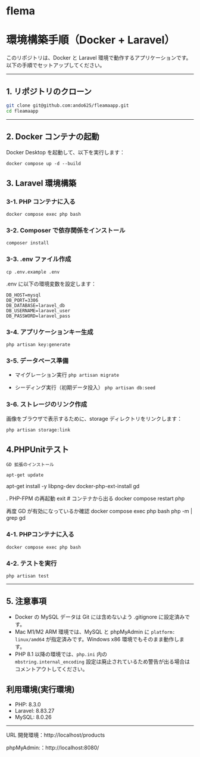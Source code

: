 # flema


# 環境構築手順（Docker + Laravel）

このリポジトリは、Docker と Laravel 環境で動作するアプリケーションです。  
以下の手順でセットアップしてください。

---

## 1. リポジトリのクローン

```bash
git clone git@github.com:ando625/fleamaapp.git
cd fleamaapp
```


---

## 2. Docker コンテナの起動

Docker Desktop を起動して、以下を実行します：

```docker compose up -d --build```



## 3. Laravel 環境構築

### 3-1. PHP コンテナに入る

```docker compose exec php bash```

### 3-2. Composer で依存関係をインストール

```composer install```

### 3-3. .env ファイル作成

```cp .env.example .env```

.env に以下の環境変数を設定します：

```DB_CONNECTION=mysql
DB_HOST=mysql
DB_PORT=3306
DB_DATABASE=laravel_db
DB_USERNAME=laravel_user
DB_PASSWORD=laravel_pass
```

### 3-4. アプリケーションキー生成

```php artisan key:generate```

### 3-5. データベース準備

- マイグレーション実行
```php artisan migrate```

- シーディング実行（初期データ投入）
```php artisan db:seed```

### 3-6. ストレージのリンク作成

画像をブラウザで表示するために、storage ディレクトリをリンクします：

```php artisan storage:link```


## 4.PHPUnitテスト

	GD 拡張のインストール

    apt-get update
apt-get install -y libpng-dev
docker-php-ext-install gd

.	PHP-FPM の再起動
exit  # コンテナから出る
docker compose restart php

再度 GD が有効になっているか確認
docker compose exec php bash
php -m | grep gd


### 4-1. PHPコンテナに入る

```docker compose exec php bash```

### 4-2. テストを実行
```php artisan test```

---

## 5. 注意事項

- Docker の MySQL データは Git には含めないよう .gitignore に設定済みです。  
- Mac M1/M2 ARM 環境では、MySQL と phpMyAdmin に `platform: linux/amd64` が指定済みです。Windows x86 環境でもそのまま動作します。
- PHP 8.1 以降の環境では、`php.ini` 内の  
```mbstring.internal_encoding``` 設定は廃止されているため警告が出る場合は  
コメントアウトしてください。


## 利用環境(実行環境)

- PHP: 8.3.0  
- Laravel: 8.83.27  
- MySQL: 8.0.26  

---





URL
開発環境：http://localhost/products

phpMyAdmin:：http://localhost:8080/
